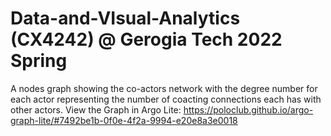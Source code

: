 # Data-and-VIsual-Analytics (CX4242) @ Gerogia Tech 2022 Spring
A nodes graph showing the co-actors network with the degree number for each actor representing the number of coacting connections each has with other actors.
View the Graph in Argo Lite: https://poloclub.github.io/argo-graph-lite/#7492be1b-0f0e-4f2a-9994-e20e8a3e0018
#
